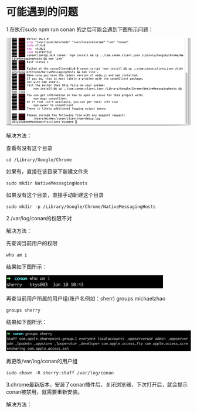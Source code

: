 # 可能遇到的问题

1.在执行sudo npm run conan 的之后可能会遇到下图所示问题：

![](/assets/报错1.png)

解决方法：

查看有没有这个目录

```
cd /Library/Google/Chrome
```

如果有，直接在该目录下新建文件夹

```
sudo mkdir NativeMessagingHosts
```

如果没有这个目录，直接手动新建这个目录

```
sudo mkdir -p /Library/Google/Chrome/NativeMessagingHosts
```

2./var/log/conan的权限不对

解决方法：

先查询当前用户的权限

```
who am i
```

结果如下图所示：

![](/assets/log权限.png)

再查当前用户所属的用户组\(账户名例如：sherr\) groups michaelzhao

```
groups sherry
```

结果如下图所示：

![](/assets/q2.png)

再更改/var/log/conan的用户组

```
sudo chown -R sherry:staff /var/log/conan
```

3.chrome最新版本，安装了conan插件后，关闭浏览器，下次打开后，就会提示conan被禁用，就需要重新安装。

解决方法：

